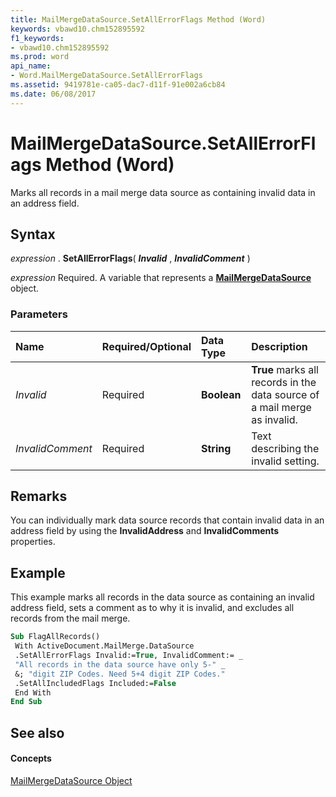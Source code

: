 ```yaml
---
title: MailMergeDataSource.SetAllErrorFlags Method (Word)
keywords: vbawd10.chm152895592
f1_keywords:
- vbawd10.chm152895592
ms.prod: word
api_name:
- Word.MailMergeDataSource.SetAllErrorFlags
ms.assetid: 9419781e-ca05-dac7-d11f-91e002a6cb84
ms.date: 06/08/2017
---
```



# MailMergeDataSource.SetAllErrorFlags Method (Word)

Marks all records in a mail merge data source as containing invalid data in an address field.


## Syntax

 _expression_ . **SetAllErrorFlags**( **_Invalid_** , **_InvalidComment_** )

 _expression_ Required. A variable that represents a **[MailMergeDataSource](mailmergedatasource-object-word.md)** object.


### Parameters



|**Name**|**Required/Optional**|**Data Type**|**Description**|
|:-----|:-----|:-----|:-----|
| _Invalid_|Required| **Boolean**| **True** marks all records in the data source of a mail merge as invalid.|
| _InvalidComment_|Required| **String**|Text describing the invalid setting.|

## Remarks

You can individually mark data source records that contain invalid data in an address field by using the  **InvalidAddress** and **InvalidComments** properties.


## Example

This example marks all records in the data source as containing an invalid address field, sets a comment as to why it is invalid, and excludes all records from the mail merge.


```vb
Sub FlagAllRecords() 
 With ActiveDocument.MailMerge.DataSource 
 .SetAllErrorFlags Invalid:=True, InvalidComment:= _ 
 "All records in the data source have only 5-" _ 
 &; "digit ZIP Codes. Need 5+4 digit ZIP Codes." 
 .SetAllIncludedFlags Included:=False 
 End With 
End Sub
```


## See also


#### Concepts


[MailMergeDataSource Object](mailmergedatasource-object-word.md)

